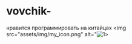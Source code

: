 # vovchik-
нравится программировать на китайцах
  <img src="assets/img/my_icon.png" alt="![1](https://github.com/user-attachments/assets/0c39e6a1-7f7d-4e7d-b46a-6b61c4ef00e3)>

